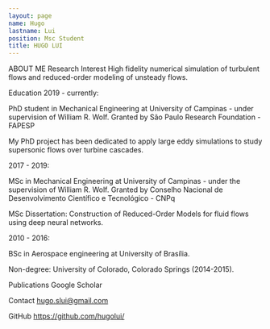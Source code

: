 ```yaml
---
layout: page
name: Hugo 
lastname: Lui
position: Msc Student
title: HUGO LUI
---
```


ABOUT ME
Research Interest
High fidelity numerical simulation of turbulent flows and reduced-order modeling of unsteady flows.

Education
2019 - currently:

PhD student in Mechanical Engineering at University of Campinas - under supervision of William R. Wolf. Granted by São Paulo Research Foundation - FAPESP

My PhD project has been dedicated to apply large eddy simulations to study supersonic flows over turbine cascades.

2017 - 2019:

MSc in Mechanical Engineering at University of Campinas - under the supervision of William R. Wolf. Granted by Conselho Nacional de Desenvolvimento Científico e Tecnológico - CNPq

MSc Dissertation: Construction of Reduced-Order Models for fluid flows using deep neural networks.

2010 - 2016:

BSc in Aerospace engineering at University of Brasília.

Non-degree: University of Colorado, Colorado Springs (2014-2015).

Publications
Google Scholar

Contact
hugo.slui@gmail.com

GitHub
https://github.com/hugolui/
